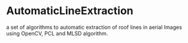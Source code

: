 # AutomaticLineExtraction
a set of algorithms to automatic extraction of roof lines in aerial Images using OpenCV, PCL and MLSD algorithm.
